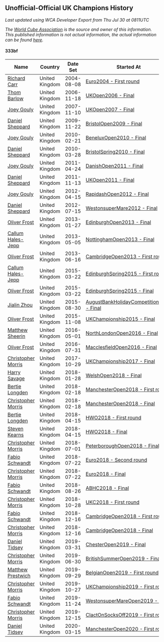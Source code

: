 ## Unofficial-Official UK Champions History

*Last updated using WCA Developer Export from Thu Jul 30 at 0811UTC*

*The [World Cube Association](https://www.worldcubeassociation.org) is the source and owner of this information. This published information is not actual information, the actual information can be found [here](https://www.worldcubeassociation.org/results).*

#### 333bf

|Name|Country|Date Set|Started At|Ended At|Days Held|  
|--|--|--|--|--|--|  
|[Richard Carr](https://www.worldcubeassociation.org/persons/2004CARR01)|United Kingdom|2004-08-08|[Euro2004 - First round](https://www.worldcubeassociation.org/competitions/Euro2004/results/all#e333bf_1)|1 year after [Euro2004](https://www.worldcubeassociation.org/competitions/Euro2004/results/all#e333bf_1)|365|  
|[Thom Barlow](https://www.worldcubeassociation.org/persons/2006BARL01)|United Kingdom|2006-11-18|[UKOpen2006 - Final](https://www.worldcubeassociation.org/competitions/UKOpen2006/results/all#e333bf_f)|[UKOpen2007 - Final](https://www.worldcubeassociation.org/competitions/UKOpen2007/results/all#e333bf_f)|357|  
|[Joey Gouly](https://www.worldcubeassociation.org/persons/2007GOUL01)|United Kingdom|2007-11-10|[UKOpen2007 - Final](https://www.worldcubeassociation.org/competitions/UKOpen2007/results/all#e333bf_f)|[BristolOpen2009 - Final](https://www.worldcubeassociation.org/competitions/BristolOpen2009/results/all#e333bf_c)|743|  
|[Daniel Sheppard](https://www.worldcubeassociation.org/persons/2009SHEP01)|United Kingdom|2009-11-22|[BristolOpen2009 - Final](https://www.worldcubeassociation.org/competitions/BristolOpen2009/results/all#e333bf_c)|[BeneluxOpen2010 - Final](https://www.worldcubeassociation.org/competitions/BeneluxOpen2010/results/all#e333bf_c)|91|  
|[Joey Gouly](https://www.worldcubeassociation.org/persons/2007GOUL01)|United Kingdom|2010-02-21|[BeneluxOpen2010 - Final](https://www.worldcubeassociation.org/competitions/BeneluxOpen2010/results/all#e333bf_c)|[BristolSpring2010 - Final](https://www.worldcubeassociation.org/competitions/BristolSpring2010/results/all#e333bf_c)|35|  
|[Daniel Sheppard](https://www.worldcubeassociation.org/persons/2009SHEP01)|United Kingdom|2010-03-28|[BristolSpring2010 - Final](https://www.worldcubeassociation.org/competitions/BristolSpring2010/results/all#e333bf_c)|[DanishOpen2011 - Final](https://www.worldcubeassociation.org/competitions/DanishOpen2011/results/all#e333bf_f)|392|  
|[Joey Gouly](https://www.worldcubeassociation.org/persons/2007GOUL01)|United Kingdom|2011-04-24|[DanishOpen2011 - Final](https://www.worldcubeassociation.org/competitions/DanishOpen2011/results/all#e333bf_f)|[UKOpen2011 - Final](https://www.worldcubeassociation.org/competitions/UKOpen2011/results/all#e333bf_c)|203|  
|[Daniel Sheppard](https://www.worldcubeassociation.org/persons/2009SHEP01)|United Kingdom|2011-11-13|[UKOpen2011 - Final](https://www.worldcubeassociation.org/competitions/UKOpen2011/results/all#e333bf_c)|[RapidashOpen2012 - Final](https://www.worldcubeassociation.org/competitions/RapidashOpen2012/results/all#e333bf_c)|154|  
|[Joey Gouly](https://www.worldcubeassociation.org/persons/2007GOUL01)|United Kingdom|2012-04-15|[RapidashOpen2012 - Final](https://www.worldcubeassociation.org/competitions/RapidashOpen2012/results/all#e333bf_c)|[WestonsuperMare2012 - Final](https://www.worldcubeassociation.org/competitions/WestonsuperMare2012/results/all#e333bf_f)|91|  
|[Daniel Sheppard](https://www.worldcubeassociation.org/persons/2009SHEP01)|United Kingdom|2012-07-15|[WestonsuperMare2012 - Final](https://www.worldcubeassociation.org/competitions/WestonsuperMare2012/results/all#e333bf_f)|[EdinburghOpen2013 - Final](https://www.worldcubeassociation.org/competitions/EdinburghOpen2013/results/all#e333bf_c)|196|  
|[Oliver Frost](https://www.worldcubeassociation.org/persons/2012FROS01)|United Kingdom|2013-01-27|[EdinburghOpen2013 - Final](https://www.worldcubeassociation.org/competitions/EdinburghOpen2013/results/all#e333bf_c)|[NottinghamOpen2013 - Final](https://www.worldcubeassociation.org/competitions/NottinghamOpen2013/results/all#e333bf_c)|98|  
|[Callum Hales-Jepp](https://www.worldcubeassociation.org/persons/2012HALE01)|United Kingdom|2013-05-05|[NottinghamOpen2013 - Final](https://www.worldcubeassociation.org/competitions/NottinghamOpen2013/results/all#e333bf_c)|[CambridgeOpen2013 - First round](https://www.worldcubeassociation.org/competitions/CambridgeOpen2013/results/all#e333bf_1)|42|  
|[Oliver Frost](https://www.worldcubeassociation.org/persons/2012FROS01)|United Kingdom|2013-06-16|[CambridgeOpen2013 - First round](https://www.worldcubeassociation.org/competitions/CambridgeOpen2013/results/all#e333bf_1)|[EdinburghSpring2015 - First round](https://www.worldcubeassociation.org/competitions/EdinburghSpring2015/results/all#e333bf_1)|644|  
|[Callum Hales-Jepp](https://www.worldcubeassociation.org/persons/2012HALE01)|United Kingdom|2015-03-22|[EdinburghSpring2015 - First round](https://www.worldcubeassociation.org/competitions/EdinburghSpring2015/results/all#e333bf_1)|[EdinburghSpring2015 - Final](https://www.worldcubeassociation.org/competitions/EdinburghSpring2015/results/all#e333bf_f)|0|  
|[Oliver Frost](https://www.worldcubeassociation.org/persons/2012FROS01)|United Kingdom|2015-03-22|[EdinburghSpring2015 - Final](https://www.worldcubeassociation.org/competitions/EdinburghSpring2015/results/all#e333bf_f)|[AugustBankHolidayCompetition2015 - Final](https://www.worldcubeassociation.org/competitions/AugustBankHolidayCompetition2015/results/all#e333bf_f)|161|  
|[Jialin Zhou](https://www.worldcubeassociation.org/persons/2013ZHOU19)|United Kingdom|2015-08-30|[AugustBankHolidayCompetition2015 - Final](https://www.worldcubeassociation.org/competitions/AugustBankHolidayCompetition2015/results/all#e333bf_f)|[UKChampionship2015 - Final](https://www.worldcubeassociation.org/competitions/UKChampionship2015/results/all#e333bf_f)|70|  
|[Oliver Frost](https://www.worldcubeassociation.org/persons/2012FROS01)|United Kingdom|2015-11-08|[UKChampionship2015 - Final](https://www.worldcubeassociation.org/competitions/UKChampionship2015/results/all#e333bf_f)|[NorthLondonOpen2016 - Final](https://www.worldcubeassociation.org/competitions/NorthLondonOpen2016/results/all#e333bf_f)|175|  
|[Matthew Sheerin](https://www.worldcubeassociation.org/persons/2009SHEE01)|United Kingdom|2016-05-01|[NorthLondonOpen2016 - Final](https://www.worldcubeassociation.org/competitions/NorthLondonOpen2016/results/all#e333bf_f)|[MacclesfieldOpen2016 - Final](https://www.worldcubeassociation.org/competitions/MacclesfieldOpen2016/results/all#e333bf_f)|91|  
|[Oliver Frost](https://www.worldcubeassociation.org/persons/2012FROS01)|United Kingdom|2016-07-31|[MacclesfieldOpen2016 - Final](https://www.worldcubeassociation.org/competitions/MacclesfieldOpen2016/results/all#e333bf_f)|[UKChampionship2017 - Final](https://www.worldcubeassociation.org/competitions/UKChampionship2017/results/all#e333bf_f)|455|  
|[Christopher Morris](https://www.worldcubeassociation.org/persons/2013MORR03)|United Kingdom|2017-10-29|[UKChampionship2017 - Final](https://www.worldcubeassociation.org/competitions/UKChampionship2017/results/all#e333bf_f)|[WelshOpen2018 - Final](https://www.worldcubeassociation.org/competitions/WelshOpen2018/results/all#e333bf_f)|91|  
|[Harry Savage](https://www.worldcubeassociation.org/persons/2013SAVA01)|United Kingdom|2018-01-28|[WelshOpen2018 - Final](https://www.worldcubeassociation.org/competitions/WelshOpen2018/results/all#e333bf_f)|[ManchesterOpen2018 - First round](https://www.worldcubeassociation.org/competitions/ManchesterOpen2018/results/all#e333bf_1)|21|  
|[Bertie Longden](https://www.worldcubeassociation.org/persons/2014LONG06)|United Kingdom|2018-02-18|[ManchesterOpen2018 - First round](https://www.worldcubeassociation.org/competitions/ManchesterOpen2018/results/all#e333bf_1)|[ManchesterOpen2018 - Final](https://www.worldcubeassociation.org/competitions/ManchesterOpen2018/results/all#e333bf_f)|0|  
|[Christopher Morris](https://www.worldcubeassociation.org/persons/2013MORR03)|United Kingdom|2018-02-18|[ManchesterOpen2018 - Final](https://www.worldcubeassociation.org/competitions/ManchesterOpen2018/results/all#e333bf_f)|[HWO2018 - First round](https://www.worldcubeassociation.org/competitions/HWO2018/results/all#e333bf_1)|56|  
|[Bertie Longden](https://www.worldcubeassociation.org/persons/2014LONG06)|United Kingdom|2018-04-15|[HWO2018 - First round](https://www.worldcubeassociation.org/competitions/HWO2018/results/all#e333bf_1)|[HWO2018 - Final](https://www.worldcubeassociation.org/competitions/HWO2018/results/all#e333bf_f)|0|  
|[Steven Kearns](https://www.worldcubeassociation.org/persons/2015KEAR01)|United Kingdom|2018-04-15|[HWO2018 - Final](https://www.worldcubeassociation.org/competitions/HWO2018/results/all#e333bf_f)|[PeterboroughOpen2018 - Final](https://www.worldcubeassociation.org/competitions/PeterboroughOpen2018/results/all#e333bf_f)|77|  
|[Christopher Morris](https://www.worldcubeassociation.org/persons/2013MORR03)|United Kingdom|2018-07-01|[PeterboroughOpen2018 - Final](https://www.worldcubeassociation.org/competitions/PeterboroughOpen2018/results/all#e333bf_f)|[Euro2018 - Second round](https://www.worldcubeassociation.org/competitions/Euro2018/results/all#e333bf_2)|21|  
|[Fabio Schwandt](https://www.worldcubeassociation.org/persons/2014SCHW02)|United Kingdom|2018-07-22|[Euro2018 - Second round](https://www.worldcubeassociation.org/competitions/Euro2018/results/all#e333bf_2)|[Euro2018 - Final](https://www.worldcubeassociation.org/competitions/Euro2018/results/all#e333bf_f)|0|  
|[Christopher Morris](https://www.worldcubeassociation.org/persons/2013MORR03)|United Kingdom|2018-07-22|[Euro2018 - Final](https://www.worldcubeassociation.org/competitions/Euro2018/results/all#e333bf_f)|[ABHC2018 - Final](https://www.worldcubeassociation.org/competitions/ABHC2018/results/all#e333bf_f)|35|  
|[Fabio Schwandt](https://www.worldcubeassociation.org/persons/2014SCHW02)|United Kingdom|2018-08-26|[ABHC2018 - Final](https://www.worldcubeassociation.org/competitions/ABHC2018/results/all#e333bf_f)|[UKC2018 - First round](https://www.worldcubeassociation.org/competitions/UKC2018/results/all#e333bf_1)|63|  
|[Christopher Morris](https://www.worldcubeassociation.org/persons/2013MORR03)|United Kingdom|2018-10-28|[UKC2018 - First round](https://www.worldcubeassociation.org/competitions/UKC2018/results/all#e333bf_1)|[CambridgeOpen2018 - First round](https://www.worldcubeassociation.org/competitions/CambridgeOpen2018/results/all#e333bf_1)|49|  
|[Fabio Schwandt](https://www.worldcubeassociation.org/persons/2014SCHW02)|United Kingdom|2018-12-16|[CambridgeOpen2018 - First round](https://www.worldcubeassociation.org/competitions/CambridgeOpen2018/results/all#e333bf_1)|[CambridgeOpen2018 - Final](https://www.worldcubeassociation.org/competitions/CambridgeOpen2018/results/all#e333bf_f)|0|  
|[Christopher Morris](https://www.worldcubeassociation.org/persons/2013MORR03)|United Kingdom|2018-12-16|[CambridgeOpen2018 - Final](https://www.worldcubeassociation.org/competitions/CambridgeOpen2018/results/all#e333bf_f)|[ChesterOpen2019 - Final](https://www.worldcubeassociation.org/competitions/ChesterOpen2019/results/all#e333bf_f)|105|  
|[Daniel Tidsey](https://www.worldcubeassociation.org/persons/2016TIDS01)|United Kingdom|2019-03-31|[ChesterOpen2019 - Final](https://www.worldcubeassociation.org/competitions/ChesterOpen2019/results/all#e333bf_f)|[BritishSummerOpen2019 - Final](https://www.worldcubeassociation.org/competitions/BritishSummerOpen2019/results/all#e333bf_f)|91|  
|[Christopher Morris](https://www.worldcubeassociation.org/persons/2013MORR03)|United Kingdom|2019-06-30|[BritishSummerOpen2019 - Final](https://www.worldcubeassociation.org/competitions/BritishSummerOpen2019/results/all#e333bf_f)|[BelgianOpen2019 - First round](https://www.worldcubeassociation.org/competitions/BelgianOpen2019/results/all#e333bf_1)|91|  
|[Matthew Prestwich](https://www.worldcubeassociation.org/persons/2016PRES04)|United Kingdom|2019-09-29|[BelgianOpen2019 - First round](https://www.worldcubeassociation.org/competitions/BelgianOpen2019/results/all#e333bf_1)|[UKChampionship2019 - First round](https://www.worldcubeassociation.org/competitions/UKChampionship2019/results/all#e333bf_1)|28|  
|[Christopher Morris](https://www.worldcubeassociation.org/persons/2013MORR03)|United Kingdom|2019-10-27|[UKChampionship2019 - First round](https://www.worldcubeassociation.org/competitions/UKChampionship2019/results/all#e333bf_1)|[WestonsuperMareOpen2019 - Final](https://www.worldcubeassociation.org/competitions/WestonsuperMareOpen2019/results/all#e333bf_f)|28|  
|[Fabio Schwandt](https://www.worldcubeassociation.org/persons/2014SCHW02)|United Kingdom|2019-11-24|[WestonsuperMareOpen2019 - Final](https://www.worldcubeassociation.org/competitions/WestonsuperMareOpen2019/results/all#e333bf_f)|[ClactOnSocksOff2019 - First round](https://www.worldcubeassociation.org/competitions/ClactOnSocksOff2019/results/all#e333bf_1)|21|  
|[Christopher Morris](https://www.worldcubeassociation.org/persons/2013MORR03)|United Kingdom|2019-12-15|[ClactOnSocksOff2019 - First round](https://www.worldcubeassociation.org/competitions/ClactOnSocksOff2019/results/all#e333bf_1)|[ManchesterOpen2020 - First round](https://www.worldcubeassociation.org/competitions/ManchesterOpen2020/results/all#e333bf_1)|91|  
|[Daniel Tidsey](https://www.worldcubeassociation.org/persons/2016TIDS01)|United Kingdom|2020-03-15|[ManchesterOpen2020 - First round](https://www.worldcubeassociation.org/competitions/ManchesterOpen2020/results/all#e333bf_1)|Ongoing|137|  
